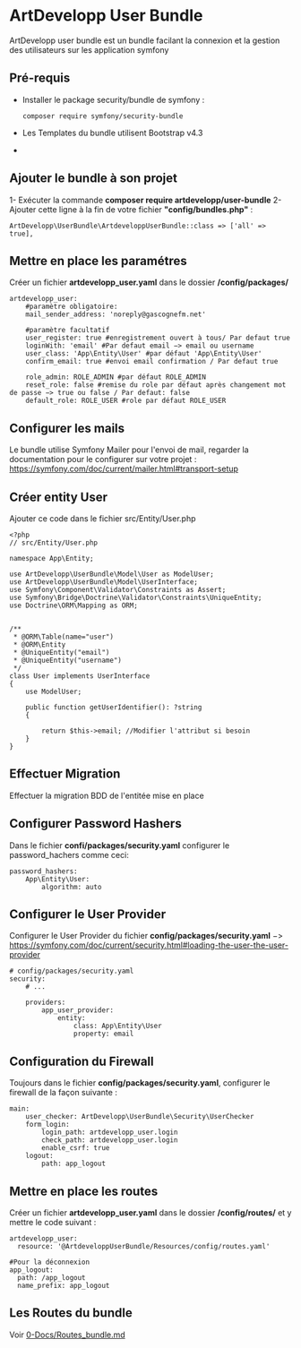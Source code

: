 ArtDevelopp User Bundle
==

ArtDevelopp user bundle est un bundle facilant la connexion et la gestion des utilisateurs sur les application symfony 

Pré-requis
--
* Installer le package security/bundle de symfony :

    ```
    composer require symfony/security-bundle
    ```

* Les Templates du bundle utilisent Bootstrap v4.3
* 
Ajouter le bundle à son projet
-

1- Exécuter la commande **composer require artdevelopp/user-bundle**
2- Ajouter cette ligne à la fin de votre fichier **"config/bundles.php"** : 
```
ArtDevelopp\UserBundle\ArtdeveloppUserBundle::class => ['all' => true],
```

Mettre en place les paramétres
-

Créer un fichier **artdevelopp_user.yaml** dans le dossier **/config/packages/**

```
artdevelopp_user:
    #paramètre obligatoire:
    mail_sender_address: 'noreply@gascognefm.net'

    #paramètre facultatif
    user_register: true #enregistrement ouvert à tous/ Par defaut true
    loginWith: 'email' #Par defaut email −> email ou username
    user_class: 'App\Entity\User' #par défaut 'App\Entity\User'
    confirm_email: true #envoi email confirmation / Par defaut true
   
    role_admin: ROLE_ADMIN #par défaut ROLE_ADMIN
    reset_role: false #remise du role par défaut après changement mot de passe −> true ou false / Par defaut: false
    default_role: ROLE_USER #role par défaut ROLE_USER
```

Configurer les mails
-

Le bundle utilise Symfony Mailer pour l'envoi de mail, regarder la documentation pour le configurer sur votre projet : <https://symfony.com/doc/current/mailer.html#transport-setup>

Créer entity User
--
Ajouter ce code dans le fichier src/Entity/User.php

```
<?php
// src/Entity/User.php

namespace App\Entity;

use ArtDevelopp\UserBundle\Model\User as ModelUser;
use ArtDevelopp\UserBundle\Model\UserInterface;
use Symfony\Component\Validator\Constraints as Assert;
use Symfony\Bridge\Doctrine\Validator\Constraints\UniqueEntity;
use Doctrine\ORM\Mapping as ORM;


/**
 * @ORM\Table(name="user")
 * @ORM\Entity 
 * @UniqueEntity("email")
 * @UniqueEntity("username")
 */
class User implements UserInterface
{
    use ModelUser;

    public function getUserIdentifier(): ?string
    {

        return $this->email; //Modifier l'attribut si besoin
    }
}
```
Effectuer Migration 
---
Effectuer la migration BDD de l'entitée mise en place

Configurer Password Hashers
---
Dans le fichier **confi/packages/security.yaml** configurer le password_hachers comme ceci:

```
password_hashers:
    App\Entity\User:
        algorithm: auto
```

Configurer le User Provider
---
Configurer le User Provider du fichier **config/packages/security.yaml** −> <https://symfony.com/doc/current/security.html#loading-the-user-the-user-provider>
```
# config/packages/security.yaml
security:
    # ...

    providers:
        app_user_provider:
            entity:
                class: App\Entity\User
                property: email
```

Configuration du Firewall
---

Toujours dans le fichier **config/packages/security.yaml**, configurer le firewall de la façon suivante :
```
main:
    user_checker: ArtDevelopp\UserBundle\Security\UserChecker
    form_login:
        login_path: artdevelopp_user.login
        check_path: artdevelopp_user.login
        enable_csrf: true
    logout:
        path: app_logout
```

Mettre en place les routes 
-
Créer un fichier **artdevelopp_user.yaml** dans le dossier **/config/routes/** et y mettre le code suivant :
```
artdevelopp_user:
  resource: '@ArtdeveloppUserBundle/Resources/config/routes.yaml'

#Pour la déconnexion
app_logout:
  path: /app_logout
  name_prefix: app_logout
```

Les Routes du bundle
---

Voir [0-Docs/Routes_bundle.md](https://github.com/arthur32810/user_bundle/blob/main/0-Docs/Routes_bundle.md "test")

